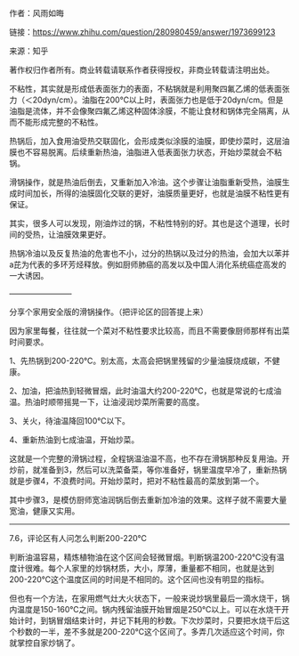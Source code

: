 作者：风雨如晦

链接：https://www.zhihu.com/question/280980459/answer/1973699123

来源：知乎

著作权归作者所有。商业转载请联系作者获得授权，非商业转载请注明出处。



不粘性，其实就是形成低表面张力的表面，不粘锅就是利用聚四氟乙烯的低表面张力（＜20dyn/cm）。油脂在200℃以上时，表面张力也是低于20dyn/cm。但是油脂是流体，并不会像聚四氟乙烯这种固体涂膜，不能让食材和锅体完全隔离，从而不能形成完整的不粘性。

热锅后，加入食用油受热交联固化，会形成类似涂膜的油膜，即使炒菜时，这层油膜也不容易脱离。后续重新热油，油脂进入低表面张力状态，开始炒菜就会不粘锅。

滑锅操作，就是热油后倒去，又重新加入冷油。这个步骤让油脂重新受热，油膜生成时间加长，所得的油膜固化交联的更好，油膜质量更好，也就是油膜不粘性更有保证。

其实，很多人可以发现，刚油炸过的锅，不粘性特别的好。其也是这个道理，长时间的受热，让油膜效果更好。

热锅冷油以及反复热油的危害也不小，过分的热锅以及过分的热油，会加大以苯并a芘为代表的多环芳烃释放。例如厨师肺癌的高发以及中国人消化系统癌症高发的一大诱因。

————————

分享个家用安全版的滑锅操作。（把评论区的回答提上来）

因为家里每餐，往往就一个菜对不粘性要求比较高，而且不需要像厨师那样有出菜时间要求。

1、先热锅到200-220℃。别太高，太高会把锅里残留的少量油膜烧成碳，不健康。

2、加油，把油热到轻微冒烟，此时油温大约200-220℃，也就是常说的七成油温。热油时顺带摇晃一下，让油浸润炒菜所需要的高度。

3、关火，待油温降回100℃以下。

4、重新热油到七成油温，开始炒菜。

这就是一个完整的滑锅过程，全程锅温油温不高，也不存在滑锅那种反复用油。开炒前，就准备到3，然后可以洗菜备菜，等你准备好，锅里温度早冷了，重新热锅就是步骤4，不浪费时间。开始炒菜时，把对不粘性最高的菜放到第一个。

其中步骤3，是模仿厨师宽油润锅后倒去重新加冷油的效果。这样子就不需要大量宽油，健康又实用。

---

7.6，评论区有人问怎么判断200-220℃

判断油温容易，精炼植物油在这个区间会轻微冒烟。判断锅温200-220℃没有温度计很难。每个人家里的炒锅材质，大小，厚薄，重量都不相同，也就是达到200-220℃这个温度区间的时间是不相同的。这个区间也没有明显的指标。

但也有一个方法，在家用燃气灶大火状态下，一般来说炒锅里最后一滴水烧干，锅内温度是150-160℃之间。锅内残留油膜开始冒烟是250℃以上。可以在水烧干开始计时，到锅冒烟结束计时，并记下耗用的秒数。下次炒菜时，只要把水烧干后这个秒数的一半，差不多就是200-220℃这个区间了。多弄几次适应这个时间，你就掌控自家炒锅了。